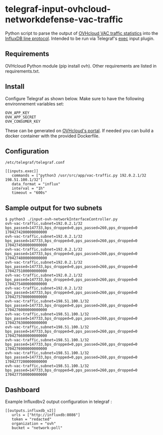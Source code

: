 # telegraf-input-ovhcloud-networkdefense-vac-traffic
Python script to parse the output of [OVHcloud VAC traffic statistics](https://api.ovh.com/console-preview/?section=%2FnetworkDefense&branch=v2#get-/networkDefense/vac/traffic) into the [InfluxDB line protocol](https://docs.influxdata.com/influxdb/latest/reference/syntax/line-protocol/). Intended to be run via Telegraf's [exec](https://github.com/influxdata/telegraf/tree/master/plugins/inputs/exec) input plugin.

## Requirements
OVHcloud Python module (pip install ovh). Other requirements are listed in requirements.txt.

## Install
Configure Telegraf as shown below. Make sure to have the following environnement variables set:
```
OVH_APP_KEY
OVH_APP_SECRET
OVH_CONSUMER_KEY
```
These can be generated on [OVHcloud's portal](https://help.ovhcloud.com/csm/en-gb-api-getting-started-ovhcloud-api?id=kb_article_view&sysparm_article=KB0042784#advanced-usage-pair-ovhcloud-apis-with-an-application).
If needed you can build a docker container with the provided Dockerfile.

## Configuration

`/etc/telegraf/telegraf.conf`
```
[[inputs.exec]]
   commands = ["python3 /usr/src/app/vac-traffic.py 192.0.2.1/32 198.51.100.1/32"]
   data_format = "influx"
   interval = "1h"
   timeout = "600s"

```

## Sample output for two subnets
```
$ python3 ./input-ovh-networkInterfaceController.py 
ovh-vac-traffic,subnet=192.0.2.1/32 bps_passed=147733,bps_dropped=0,pps_passed=260,pps_dropped=0 1704274200000000000
ovh-vac-traffic,subnet=192.0.2.1/32 bps_passed=147733,bps_dropped=0,pps_passed=260,pps_dropped=0 1704274500000000000
ovh-vac-traffic,subnet=192.0.2.1/32 bps_passed=147733,bps_dropped=0,pps_passed=260,pps_dropped=0 1704274800000000000
ovh-vac-traffic,subnet=192.0.2.1/32 bps_passed=147733,bps_dropped=0,pps_passed=260,pps_dropped=0 1704275100000000000
ovh-vac-traffic,subnet=192.0.2.1/32 bps_passed=147733,bps_dropped=0,pps_passed=260,pps_dropped=0 1704275400000000000
ovh-vac-traffic,subnet=192.0.2.1/32 bps_passed=147733,bps_dropped=0,pps_passed=260,pps_dropped=0 1704275700000000000
ovh-vac-traffic,subnet=198.51.100.1/32 bps_passed=147733,bps_dropped=0,pps_passed=260,pps_dropped=0 1704276000000000000
ovh-vac-traffic,subnet=198.51.100.1/32 bps_passed=147733,bps_dropped=0,pps_passed=260,pps_dropped=0 1704276300000000000
ovh-vac-traffic,subnet=198.51.100.1/32 bps_passed=147733,bps_dropped=0,pps_passed=260,pps_dropped=0 1704276600000000000
ovh-vac-traffic,subnet=198.51.100.1/32 bps_passed=147733,bps_dropped=0,pps_passed=260,pps_dropped=0 1704276900000000000
ovh-vac-traffic,subnet=198.51.100.1/32 bps_passed=147733,bps_dropped=0,pps_passed=260,pps_dropped=0 1704277200000000000
ovh-vac-traffic,subnet=198.51.100.1/32 bps_passed=147733,bps_dropped=0,pps_passed=260,pps_dropped=0 1704277500000000000

```
## Dashboard

Example Influxdbv2 output configuration in telegraf : 
```
[[outputs.influxdb_v2]]
   urls = ["http://influxdb:8086"]
   token = "redacted"
   organization = "ovh"
   bucket = "network-poll"
```
